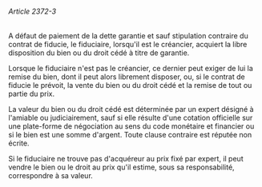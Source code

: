 ###### Article 2372-3

A défaut de paiement de la dette garantie et sauf stipulation contraire du contrat de fiducie, le fiduciaire, lorsqu'il est le créancier, acquiert la libre disposition du bien ou du droit cédé à titre de garantie.

Lorsque le fiduciaire n'est pas le créancier, ce dernier peut exiger de lui la remise du bien, dont il peut alors librement disposer, ou, si le contrat de fiducie le prévoit, la vente du bien ou du droit cédé et la remise de tout ou partie du prix.

La valeur du bien ou du droit cédé est déterminée par un expert désigné à l'amiable ou judiciairement, sauf si elle résulte d'une cotation officielle sur une plate-forme de négociation au sens du code monétaire et financier ou si le bien est une somme d'argent. Toute clause contraire est réputée non écrite.

Si le fiduciaire ne trouve pas d'acquéreur au prix fixé par expert, il peut vendre le bien ou le droit au prix qu'il estime, sous sa responsabilité, correspondre à sa valeur.

